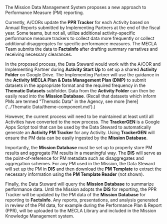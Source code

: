 The Mission Data Management System proposes a new approach to Performance Measure (PM) reporting. 

Currently, A/CORs update the **PPR Tracker** for each Activity based on Annual Reports submitted by Implementing Partners at the end of the fiscal year. Some teams, but not all, utilize additional activity-specific performance measure trackers to collect data more frequently or collect additional disaggregates for specific performance measures. The MECLA Team submits the data to **FactsInfo** after drafting summary narratives and receiving necessary clearances. 

In the proposed process, the Data Steward would work with the A/COR and Implementing Partner during **Activity Start Up** to set up a shared **Activity Folder** on Google Drive. The Implementing Partner will use the guidance in the **Activity MECLA Plan & Data Management Plan (DMP)** to submit datasets in the appropriate format and the required frequency in the **Thematic Datasets** subfolder. Data from the **Activity Folder** can then be easily read into the **Mission Database**. (Recall that datasets which inform PMs are termed "Thematic Data" in the Agency, see more [here]('../Thematic Data/theme-component.md').)

However, the current process will need to be maintained at least until all Activities have converted to the new process. The **TrackerGEN** is a Google Apps Script tool that can be used by the Data Steward to automatically generate an **Activity PM Tracker** for any Activity. Using **TrackerGEN** will ensure the PM data can be easily ingested by the **Mission Database**.

Importantly, the **Mission Database** must be set up to properly store PM results and aggregate PM results in a meaningful way. The **DIS** will serve as the point-of-reference for PM metadata such as disaggregates and aggregation schemes. For any PM used in the Mission, the Data Steward will set up the PM in **DIS** and then download the **PM Template** to extract the necessary information using the **PM Template Reader** (not shown).

Finally, the Data Steward will query the **Mission Database** to summarize performance data. Until the Mission adopts the **DIS** for reporting, the PPR Tracker will be updated by the PM data of the **Mission Database** for reporting to **FactsInfo**. Any reports, presentations, and analysis generated in review of the PM data, for example during the Performance Plan & Report (PPR), will be uploaded to the MECLA Library and included in the Mission Knowledge Management system.